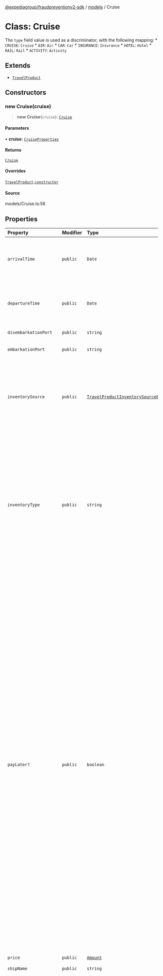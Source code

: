 [@expediagroup/fraudpreventionv2-sdk](../../index.md) / [models](../index.md) / Cruise

# Class: Cruise

The `type` field value is used as a discriminator, with the following mapping: * `CRUISE`: `Cruise` * `AIR`: `Air` * `CAR`: `Car` * `INSURANCE`: `Insurance` * `HOTEL`: `Hotel` * `RAIL`: `Rail` * `ACTIVITY`: `Activity`

## Extends

- [`TravelProduct`](TravelProduct.md)

## Constructors

### new Cruise(cruise)

> **new Cruise**(`cruise`): [`Cruise`](Cruise.md)

#### Parameters

• **cruise**: [`CruiseProperties`](../interfaces/CruiseProperties.md)

#### Returns

[`Cruise`](Cruise.md)

#### Overrides

[`TravelProduct`](TravelProduct.md).[`constructor`](TravelProduct.md#constructors)

#### Source

models/Cruise.ts:56

## Properties

| Property | Modifier | Type | Description | Inherited from |
| :------ | :------ | :------ | :------ | :------ |
| `arrivalTime` | `public` | `Date` | Local date and time of arrival from original arrival location, in ISO-8601 date and time format `yyyy-MM-ddTHH:mm:ss.SSSZ`. | - |
| `departureTime` | `public` | `Date` | Local date and time of departure from original departure location, in ISO-8601 date and time format `yyyy-MM-ddTHH:mm:ss.SSSZ`. | - |
| `disembarkationPort` | `public` | `string` | The cruise\'s final destination. | - |
| `embarkationPort` | `public` | `string` | Location from where cruise will depart. | - |
| `inventorySource` | `public` | [`TravelProductInventorySourceEnum`](../type-aliases/TravelProductInventorySourceEnum.md) | Identifies the business model through which the supply is being sold. Merchant/Agency. * `MERCHANT` is used when Partner is the merchant of record for this order. * `AGENCY` is used when this order is through an agency booking. | [`TravelProduct`](TravelProduct.md).`inventorySource` |
| `inventoryType` | `public` | `string` | Type of inventory. Ensure attributes mentioned in dictionary below are set to corresponding values only. `inventory_type` has the following mapping with TravelProduct `type` attribute: *       inventory_type            :      type * ------------------------------------------------------ *  `Cruise`                       : `CRUISE` *  `Air`                          : `AIR` *  `Car`                          : `CAR` *  `Insurance`                    : `INSURANCE` *  `Hotel`                        : `HOTEL` *  `Rail`                         : `RAIL` *  `Activity`                     : `ACTIVITY` | [`TravelProduct`](TravelProduct.md).`inventoryType` |
| `payLater?` | `public` | `boolean` | The attribute serves as a boolean indicator that significantly influences the handling of payment information during the fraud prevention process: * When \'pay_later\' is set to \'true\':   - This configuration signals that payment information is optional for the booking. Travelers are given the choice to defer payment until they arrive at the rental counter following the completion of the booking.   - It is imperative for partners to explicitly set this attribute to \'true\' when payment information can be optional for a particular booking scenario. * When \'pay_later\' is set to \'false\':   - In this mode, the attribute mandates the inclusion of payment information during the order purchase screen request. Travelers are required to provide payment details.   - Partners must exercise caution and ensure they supply the necessary payment information, as failure to do so in cases where \'pay_later\' is set to \'false\' will result in a \'Bad Request\' error. This error helps maintain the consistency and accuracy of the fraud prevention process and payment handling. | [`TravelProduct`](TravelProduct.md).`payLater` |
| `price` | `public` | [`Amount`](Amount.md) | - | [`TravelProduct`](TravelProduct.md).`price` |
| `shipName` | `public` | `string` | Name of the cruise ship. | - |
| `travelersReferences?` | `public` | `string`[] | List of travelerGuids who are part of the traveling party on the order for the product. Information for each product and its required travelers should be provided in the API request. If the product booking does not require accompanying quest information then that does not need to be provided in the API request. Example: * For Air products, all travelers\' details are required to complete the booking. * For Hotel products, typically the details on the person checking-in is required. * For Car products, typically only the primary driver information is required. If multiple traveler details are in the itinerary, this structure allows to fill up traveler details once in the `travelers` section, and then associate individual products to the respective travelers. This association is made using `traveler_id` field. A GUID can be generated for each object in the `travelers` section. The same GUID can be provided in the `traveler_references` below. The `travelers` array should have at least one `traveler` object, and each `traveler` object should have a `traveler_id` which is not necessarily an account id. Example: *   Travelers * ------------ *  A - GUID1 *  B - GUID2 *  C - GUID3 * *   Products * ------------ * Air *   [GUID1, GUID2, GUID3] * Hotel *   [GUID1] * Car *   [GUID3] * Rail *   [GUID2] * Activity *   [GUID1] * The example above demonstrates the association of travelers with various products. * All three travelers (A, B, and C) are associated with the Air product. * Traveler A is associated with the Hotel and Activity products. * Traveler C is associated with the Car product. * Traveler B is associated with the Rail product. | [`TravelProduct`](TravelProduct.md).`travelersReferences` |
| `type` | `readonly` | `"CRUISE"` | - | - |
